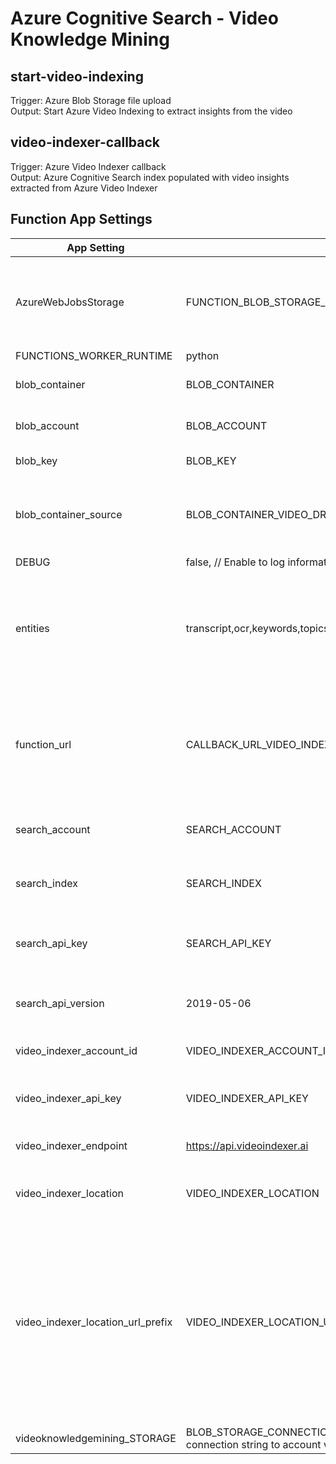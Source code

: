 # Azure Cognitive Search - Video Knowledge Mining

## start-video-indexing
Trigger: Azure Blob Storage file upload  
Output: Start Azure Video Indexing to extract insights from the video

## video-indexer-callback
Trigger: Azure Video Indexer callback  
Output: Azure Cognitive Search index populated with video insights extracted from Azure Video Indexer


## Function App Settings
| App Setting         | Value                           | Note                                                             |
|---------------------|---------------------------------|------------------------------------------------------------------|
| AzureWebJobsStorage | FUNCTION_BLOB_STORAGE_CONNECTION_STRING | Azure Blob Storage connection string to store Function artifacts |  
| FUNCTIONS_WORKER_RUNTIME | python  |  
| blob_container | BLOB_CONTAINER | Azure Blob Storage Container  |  
| blob_account | BLOB_ACCOUNT | Azure Blob Storage Account    |  
| blob_key | BLOB_KEY | Azure Blob Storage Key  |  
| blob_container_source | BLOB_CONTAINER_VIDEO_DROP | Azure Blob Storage Container for Videos to be indexed  |  
| DEBUG | false,  // Enable to log information true / false  |  
| entities | transcript,ocr,keywords,topics,faces,labels,brands,namedLocations,namedPeople | Entities you want to extract from videos as insights and push to Azure Cognitive Search  |  
| function_url | CALLBACK_URL_VIDEO_INDEXER_PROCESSING | Azure Function to be called when the Azure Video Indexer complete processing a video  |  
| search_account | SEARCH_ACCOUNT | Azure Cognitive Search Account|  
| search_index | SEARCH_INDEX | Azure Cognitive Search Index  |  
| search_api_key | SEARCH_API_KEY | Azure Cognitive Search Account Key|  
| search_api_version | 2019-05-06 | Azure Cognitive Search API Version|  
| video_indexer_account_id | VIDEO_INDEXER_ACCOUNT_ID | Azure Video Indexer Account Id|  
| video_indexer_api_key | VIDEO_INDEXER_API_KEY | Azure Video Indexer Account Key|  
| video_indexer_endpoint | https://api.videoindexer.ai | Azure Video Indexer endpoint|  
| video_indexer_location | VIDEO_INDEXER_LOCATION | Azure Video Indexer location e.g. westeurope|  
| video_indexer_location_url_prefix | VIDEO_INDEXER_LOCATION_URL_PREFIX | Azure Video Indexer Location url prefix e.g. www for trial, weu for westeurope, etc. You can find your prefix in the Video Indexer interface -> Embed video|  
| videoknowledgemining_STORAGE | BLOB_STORAGE_CONNECTION_STRING_VIDEO_DROP // Azure Blob Storage connection string to account with videos  |  

